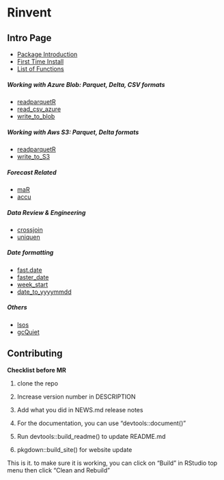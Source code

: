 
<!-- README.md is generated from README.Rmd. Please edit README.Rmd file -->

# Rinvent

## Intro Page

- [Package Introduction](https://mkparkin.github.io/Rinvent/)
- [First Time
  Install](https://mkparkin.github.io/Rinvent/articles/installation.html)
- [List of
  Functions](https://mkparkin.github.io/Rinvent/reference/index.html)

##### Working with Azure Blob: Parquet, Delta, CSV formats

- [readparquetR](https://mkparkin.github.io/Rinvent/reference/readparquetR.html)
- [read_csv_azure](https://mkparkin.github.io/Rinvent/reference/read_csv_azure.html)
- [write_to_blob](https://mkparkin.github.io/Rinvent/reference/write_to_blob.html)

##### Working with Aws S3: Parquet, Delta formats

- [readparquetR](https://mkparkin.github.io/Rinvent/reference/readparquetR.html)
- [write_to_S3](https://mkparkin.github.io/Rinvent/reference/write_to_S3.html)

##### Forecast Related

- [maR](https://mkparkin.github.io/Rinvent/reference/maR.html)
- [accu](https://mkparkin.github.io/Rinvent/reference/accu.html)

##### Data Review & Engineering

- [crossjoin](https://mkparkin.github.io/Rinvent/reference/crossjoin.html)
- [uniquen](https://mkparkin.github.io/Rinvent/reference/uniquen.html)

##### Date formatting

- [fast.date](https://mkparkin.github.io/Rinvent/reference/fast.date.html)
- [faster_date](https://mkparkin.github.io/Rinvent/reference/faster_date.html)
- [week_start](https://mkparkin.github.io/Rinvent/reference/week_start.html)
- [date_to_yyyymmdd](https://mkparkin.github.io/Rinvent/reference/date_to_yyyymmdd.html)

##### Others

- [lsos](https://mkparkin.github.io/Rinvent/reference/lsos.html)
- [gcQuiet](https://mkparkin.github.io/Rinvent/reference/gcQuite.html)

## Contributing

**Checklist before MR**

1.  clone the repo

2.  Increase version number in DESCRIPTION

3.  Add what you did in NEWS.md release notes

4.  For the documentation, you can use “devtools::document()”

5.  Run devtools::build_readme() to update README.md

6.  pkgdown::build_site() for website update

This is it. to make sure it is working, you can click on “Build” in
RStudio top menu then click “Clean and Rebuild”
